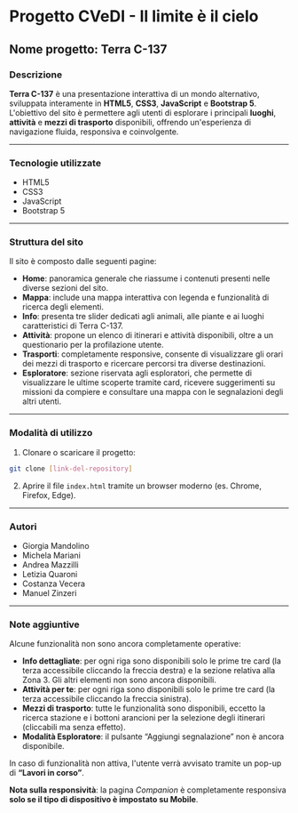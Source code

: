 # Progetto CVeDI - Il limite è il cielo

## Nome progetto: Terra C-137

### Descrizione
**Terra C-137** è una presentazione interattiva di un mondo alternativo, sviluppata interamente in **HTML5**, **CSS3**, **JavaScript** e **Bootstrap 5**.  
L'obiettivo del sito è permettere agli utenti di esplorare i principali **luoghi**, **attività** e **mezzi di trasporto** disponibili, offrendo un'esperienza di navigazione fluida, responsiva e coinvolgente.

---

### Tecnologie utilizzate
- HTML5  
- CSS3  
- JavaScript  
- Bootstrap 5

---

### Struttura del sito
Il sito è composto dalle seguenti pagine:

- **Home**: panoramica generale che riassume i contenuti presenti nelle diverse sezioni del sito.  
- **Mappa**: include una mappa interattiva con legenda e funzionalità di ricerca degli elementi.  
- **Info**: presenta tre slider dedicati agli animali, alle piante e ai luoghi caratteristici di Terra C-137.  
- **Attività**: propone un elenco di itinerari e attività disponibili, oltre a un questionario per la profilazione utente.  
- **Trasporti**: completamente responsive, consente di visualizzare gli orari dei mezzi di trasporto e ricercare percorsi tra diverse destinazioni.  
- **Esploratore**: sezione riservata agli esploratori, che permette di visualizzare le ultime scoperte tramite card, ricevere suggerimenti su missioni da compiere e consultare una mappa con le segnalazioni degli altri utenti.

---

### Modalità di utilizzo

1. Clonare o scaricare il progetto:

```bash
git clone [link-del-repository]
```

2. Aprire il file `index.html` tramite un browser moderno (es. Chrome, Firefox, Edge).

---

### Autori
- Giorgia Mandolino  
- Michela Mariani  
- Andrea Mazzilli  
- Letizia Quaroni  
- Costanza Vecera  
- Manuel Zinzeri

---

### Note aggiuntive

Alcune funzionalità non sono ancora completamente operative:

- **Info dettagliate**: per ogni riga sono disponibili solo le prime tre card (la terza accessibile cliccando la freccia destra) e la sezione relativa alla Zona 3. Gli altri elementi non sono ancora disponibili.
- **Attività per te**: per ogni riga sono disponibili solo le prime tre card (la terza accessibile cliccando la freccia sinistra).
- **Mezzi di trasporto**: tutte le funzionalità sono disponibili, eccetto la ricerca stazione e i bottoni arancioni per la selezione degli itinerari (cliccabili ma senza effetto).
- **Modalità Esploratore**: il pulsante “Aggiungi segnalazione” non è ancora disponibile.

In caso di funzionalità non attiva, l'utente verrà avvisato tramite un pop-up di **“Lavori in corso”**.

**Nota sulla responsività**: la pagina *Companion* è completamente responsiva **solo se il tipo di dispositivo è impostato su Mobile**.
